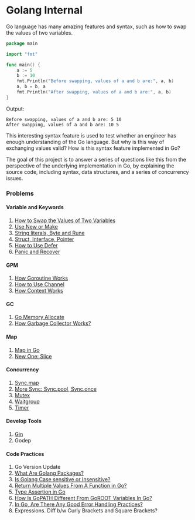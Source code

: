 # Golang Internal



Go language has many amazing features and syntax, such as how to swap the values of two variables.

```go
package main

import "fmt"

func main() {
    a := 5
    b := 10
    fmt.Println("Before swapping, values of a and b are:", a, b)
    a, b = b, a
    fmt.Println("After swapping, values of a and b are:", a, b)
}
```

Output:

```
Before swapping, values of a and b are: 5 10
After swapping, values of a and b are: 10 5
```



This interesting syntax feature is used to test whether an engineer has enough understanding of the Go language. But why is this way of exchanging values valid? How is this syntax feature implemented in Go?

The goal of this project is to answer a series of questions like this from the perspective of the underlying implementation in Go, by explaining the source code, including syntax, data structures, and a series of concurrency issues.



### Problems

#### Variable and Keywords

1. [How to Swap the Values of Two Variables](problems/swap-the-values-of-two-variables.md)
2. [Use New or Make](problems/use-new-or-make.md)
3. [String literals, Byte and Rune](problems/string.md)
4. [Struct, Interface, Pointer](problems/struct-interface-pointer.md)
5. [How to Use Defer](problems/defer.md)
6. [Panic and Recover](problems/panic-and-recover.md)



#### GPM

1. [How Goroutine Works](problems/how-goroutine-works.md)
2. [How to Use Channel](problems/how-to-use-channel.md)
3. [How Context Works](problems/how-context-works.md)



#### GC

1. [Go Memory Allocate](problems/go-memory-allocate.md)
2. [How Garbage Collector Works? ](problems/go-garbage-collector.md)



#### Map

1. [Map in Go](problems/map-in-go.md)
2. [New One: Slice](problems/new-one-slice.md)



#### Concurrency

1. [Sync.map](problems/sync-map.md)
2. [More Sync: Sync.pool, Sync.once](problems/more-sync.md)
3. [Mutex](problems/mutex.md)
4. [Waitgroup](problems/waitgroup.md)
5. [Timer](problems/timer.md)



#### Develop Tools

1. [Gin](problems/gin.md)
2. Godep

 

#### Code Practices

1. Go Version Update
2. [What Are Golang Packages?](problems/package.md)
3. [Is Golang Case sensitive or Insensitive?](problems/golang-sensitive-problem.md)
4. [Return Multiple Values From A Function in Go?](problems/return-multiple-values.md)
5. [Type Assertion in Go](problems/type-assertion.md)
6. [How Is GoPATH Different From GoROOT Variables In Go?](problems/gopath-and-goroot.md)
7. [In Go, Are There Any Good Error Handling Practices?](problems/error-handling.md)
8. Expressions. Diff b/w Curly Brackets and Square Brackets?
